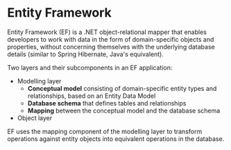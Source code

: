 # Entity Framework

Entity Framework (EF) is a .NET object-relational mapper that enables developers to work with data in the form of domain-specific objects and properties, without concerning themselves with the underlying database details (similar to Spring Hibernate, Java's equivalent).

Two layers and their subcomponents in an EF application:

- Modelling layer
	- <b>Conceptual model</b> consisting of domain-specific entity types and relationships, based on an Entity Data Model
	- <b>Database schema</b> that defines tables and relationships
	- <b>Mapping</b> between the conceptual model and the database schema
- Object layer

EF uses the mapping component of the modelling layer to transform operations against entity objects into equivalent operations in the database.

